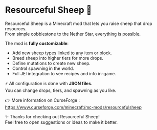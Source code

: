 # Resourceful Sheep 🐑

Resourceful Sheep is a Minecraft mod that lets you raise sheep that drop resources.  
From simple cobblestone to the Nether Star, everything is possible.  

The mod is **fully customizable**:  
- Add new sheep types linked to any item or block.  
- Breed sheep into higher tiers for more drops.  
- Define mutations to create new sheep.  
- Control spawning in the world.  
- Full JEI integration to see recipes and info in-game.  

⚡ All configuration is done with **JSON files**.  
You can change drops, tiers, and spawning as you like.

👉 More information on CurseForge : https://www.curseforge.com/minecraft/mc-mods/resourcefulsheep

✨ Thanks for checking out Resourceful Sheep!  
Feel free to open suggestions or ideas to make it better.
